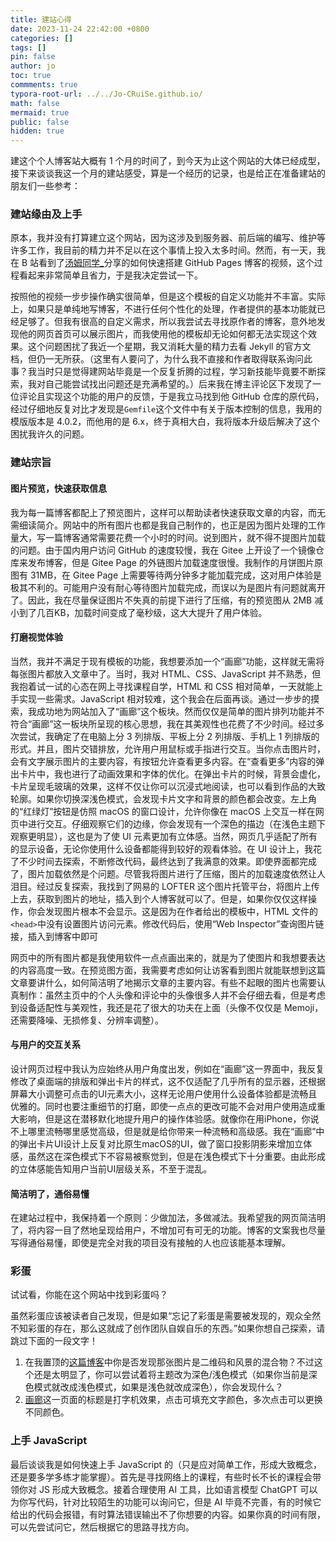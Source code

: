 ```yaml
---
title: 建站心得
date: 2023-11-24 22:42:00 +0800
categories: []
tags: []
pin: false
author: jo
toc: true
commments: true
typora-root-url: ../../Jo-CRuiSe.github.io/
math: false
mermaid: true
public: false
hidden: true
---
```


建这个个人博客站大概有 1 个月的时间了，到今天为止这个网站的大体已经成型，接下来谈谈我这一个月的建站感受，算是一个经历的记录，也是给正在准备建站的朋友们一些参考：

### 建站缘由及上手

原本，我并没有打算建立这个网站，因为这涉及到服务器、前后端的编写、维护等许多工作，我目前的精力并不足以在这个事情上投入太多时间。然而，有一天，我在 B 站看到了[汤姆同学_](https://space.bilibili.com/165087084)分享的如何快速搭建 GitHub Pages 博客的视频，这个过程看起来非常简单且省力，于是我决定尝试一下。

按照他的视频一步步操作确实很简单，但是这个模板的自定义功能并不丰富。实际上，如果只是单纯地写博客，不进行任何个性化的处理，作者提供的基本功能就已经足够了。但我有很高的自定义需求，所以我尝试去寻找原作者的博客，意外地发现他的网页首页可以展示图片，而我使用他的模板却无论如何都无法实现这个效果。这个问题困扰了我近一个星期，我又消耗大量的精力去看 Jekyll 的官方文档，但仍一无所获。（这里有人要问了，为什么我不直接和作者取得联系询问此事？我当时只是觉得建网站毕竟是一个反复折腾的过程，学习新技能毕竟要不断探索，我对自己能尝试找出问题还是充满希望的。）后来我在博主评论区下发现了一位评论且实现这个功能的用户的反馈，于是我立马找到他 GitHub 仓库的原代码，经过仔细地反复对比才发现是`Gemfile`这个文件中有关于版本控制的信息，我用的模版版本是 4.0.2，而他用的是 6.x，终于真相大白，我将版本升级后解决了这个困扰我许久的问题。

### 建站宗旨

#### 图片预览，快速获取信息

我为每一篇博客都配上了预览图片，这样可以帮助读者快速获取文章的内容，而无需细读简介。网站中的所有图片也都是我自己制作的，也正是因为图片处理的工作量大，写一篇博客通常需要花费一个小时的时间。说到图片，就不得不提图片加载的问题。由于国内用户访问 GitHub 的速度较慢，我在 Gitee 上开设了一个镜像仓库来发布博客，但是 Gitee Page 的外链图片加载速度很慢。我制作的月饼图片原图有 31MB，在 Gitee Page 上需要等待两分钟多才能加载完成，这对用户体验是极其不利的。可能用户没有耐心等待图片加载完成，而误以为是图片有问题就离开了。因此，我在尽量保证图片不失真的前提下进行了压缩，有的预览图从 2MB 减小到了几百KB，加载时间变成了毫秒级，这大大提升了用户体验。

#### 打磨视觉体验

当然，我并不满足于现有模板的功能，我想要添加一个“画廊”功能，这样就无需将每张图片都放入文章中了。当时，我对 HTML、CSS、JavaScript 并不熟悉，但我抱着试一试的心态在网上寻找课程自学，HTML 和 CSS 相对简单，一天就能上手实现一些需求。JavaScript 相对较难，这个我会在后面再谈。通过一步步的摸索，我成功地为网站加入了“画廊”这个板块。然而仅仅是简单的图片排列功能并不符合“画廊”这一板块所呈现的核心思想，我在其美观性也花费了不少时间。经过多次尝试，我确定了在电脑上分 3 列排版、平板上分 2 列排版、手机上 1 列排版的形式。并且，图片交错排放，允许用户用鼠标或手指进行交互。当你点击图片时，会有文字展示图片的主要内容，有按钮允许查看更多内容。在“查看更多”内容的弹出卡片中，我也进行了动画效果和字体的优化。在弹出卡片的时候，背景会虚化，卡片呈现毛玻璃的效果，这样不仅让你可以沉浸式地阅读，也可以看到作品的大致轮廓。如果你切换深浅色模式，会发现卡片文字和背景的颜色都会改变。左上角的“红绿灯”按钮是仿照 macOS 的窗口设计，允许你像在 macOS 上交互一样在网页中进行交互。仔细观察它们的边缘，你会发现有一个深色的描边（在浅色主题下观察更明显），这也是为了使 UI 元素更加有立体感。当然，网页几乎适配了所有的显示设备，无论你使用什么设备都能得到较好的观看体验。在 UI 设计上，我花了不少时间去探索，不断修改代码，最终达到了我满意的效果。即使界面都完成了，图片加载依然是个问题。尽管我将图片进行了压缩，图片的加载速度依然让人泪目。经过反复探索，我找到了网易的 LOFTER 这个图片托管平台，将图片上传上去，获取到图片的地址，插入到个人博客就可以了。但是，如果你仅仅这样操作，你会发现图片根本不会显示。这是因为在作者给出的模板中，HTML 文件的`<head>`中没有设置图片访问元素。修改代码后，使用“Web Inspector”查询图片链接，插入到博客中即可

网页中的所有图片都是我使用软件一点点画出来的，就是为了使图片和我想要表达的内容高度一致。在预览图方面，我需要考虑如何让访客看到图片就能联想到这篇文章要讲什么，如何简洁明了地揭示文章的主要内容。有些不起眼的图片也需要认真制作：虽然主页中的个人头像和评论中的头像很多人并不会仔细去看，但是考虑到设备适配性与美观性，我还是花了很大的功夫在上面（头像不仅仅是 Memoji，还需要降噪、无损修复、分辨率调整）。

#### 与用户的交互关系

设计网页过程中我认为应始终从用户角度出发，例如在“画廊”这一界面中，我反复修改了桌面端的排版和弹出卡片的样式，这不仅适配了几乎所有的显示器，还根据屏幕大小调整可点击的UI元素大小，这样无论用户使用什么设备体验都是流畅且优雅的。同时也要注重细节的打磨，即使一点点的更改可能不会对用户使用造成重大影响，但是这在潜移默化地提升用户的操作体验感。就像你在用iPhone，你说不上哪里流畅哪里感觉高级，但是就是给你带来一种流畅和高级感。我在“画廊”中的弹出卡片UI设计上反复对比原生macOS的UI，做了窗口投影阴影来增加立体感，虽然这在深色模式下不容易被察觉到，但是在浅色模式下十分重要。由此形成的立体感能告知用户当前UI层级关系，不至于混乱。

#### 简洁明了，通俗易懂

在建站过程中，我保持着一个原则：少做加法，多做减法。我希望我的网页简洁明了，将内容一目了然地呈现给用户，不增加可有可无的功能。博客的文案我也尽量写得通俗易懂，即使是完全对我的项目没有接触的人也应该能基本理解。

### 彩蛋

试试看，你能在这个网站中找到彩蛋吗？

虽然彩蛋应该被读者自己发现，但是如果“忘记了彩蛋是需要被发现的，观众全然不知彩蛋的存在，那么这就成了创作团队自娱自乐的东西。”如果你想自己探索，请跳过下面的一段文字！

1. 在我置顶的[这篇博客](https://jo-cruise.gitee.io)中你是否发现那张图片是二维码和风景的混合物？不过这个还是太明显了，你可以尝试着将主题改为深色/浅色模式（如果你当前是深色模式就改成浅色模式，如果是浅色就改成深色），你会发现什么？
2. [画廊]()这一页面的标题是打字机效果，点击可填充文字颜色，多次点击可以更换不同颜色。

### 上手 JavaScript

最后谈谈我是如何快速上手 JavaScript 的（只是应对简单工作，形成大致概念，还是要多学多练才能掌握）。首先是寻找网络上的课程，有些时长不长的课程会带领你对 JS 形成大致概念。接着合理使用 AI 工具，比如语言模型 ChatGPT 可以为你写代码，针对比较陌生的功能可以询问它，但是 AI 毕竟不完善，有的时候它给出的代码会报错，有时算法错误输出不了你想要的内容。如果你真的时间有限，可以先尝试问它，然后根据它的思路寻找方向。
